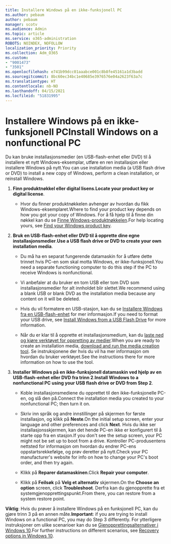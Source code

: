 ```yaml
---
title: Installere Windows på en ikke-funksjonell PC
ms.author: pebaum
author: pebaum
manager: scotv
ms.audience: Admin
ms.topic: article
ms.service: o365-administration
ROBOTS: NOINDEX, NOFOLLOW
localization_priority: Priority
ms.collection: Adm_O365
ms.custom:
- "9001473"
- "3501"
ms.openlocfilehash: e741b99dcc01aaabce001c8b8fe45161a1d3badd
ms.sourcegitcommit: 8bc60ec34bc1e40685e3976576e04a2623f63a7c
ms.translationtype: HT
ms.contentlocale: nb-NO
ms.lasthandoff: 04/15/2021
ms.locfileid: "51831995"
---
```

# <a name="install-windows-on-a-nonfunctional-pc"></a><span data-ttu-id="9721a-102">Installere Windows på en ikke-funksjonell PC</span><span class="sxs-lookup"><span data-stu-id="9721a-102">Install Windows on a nonfunctional PC</span></span>

<span data-ttu-id="9721a-103">Du kan bruke installasjonsmedier (en USB-flash-enhet eller DVD) til å installere et nytt Windows-eksemplar, utføre en ren installasjon eller installere Windows på nytt.</span><span class="sxs-lookup"><span data-stu-id="9721a-103">You can use installation media (a USB flash drive or DVD) to install a new copy of Windows, perform a clean installation, or reinstall Windows.</span></span>

1. <span data-ttu-id="9721a-104">**Finn produktnøkkel eller digital lisens**.</span><span class="sxs-lookup"><span data-stu-id="9721a-104">**Locate your product key or digital license**.</span></span>

    - <span data-ttu-id="9721a-105">Hvor du finner produktnøkkelen avhenger av hvordan du fikk Windows-eksemplaret.</span><span class="sxs-lookup"><span data-stu-id="9721a-105">Where to find your product key depends on how you got your copy of Windows.</span></span> <span data-ttu-id="9721a-106">For å få hjelp til å finne din nøkkel kan du se [Finne Windows-produktnøkkelen](https://support.microsoft.com/help/10749/windows-10-find-product-key).</span><span class="sxs-lookup"><span data-stu-id="9721a-106">For help locating yours, see [Find your Windows product key](https://support.microsoft.com/help/10749/windows-10-find-product-key).</span></span> 

2. <span data-ttu-id="9721a-107">**Bruk en USB-flash-enhet eller DVD til å opprette dine egne installasjonsmedier**.</span><span class="sxs-lookup"><span data-stu-id="9721a-107">**Use a USB flash drive or DVD to create your own installation media**.</span></span>

    - <span data-ttu-id="9721a-108">Du må ha en separat fungerende datamaskin for å utføre dette trinnet hvis PC-en som skal motta Windows, er ikke-funksjonell.</span><span class="sxs-lookup"><span data-stu-id="9721a-108">You need a separate functioning computer to do this step if the PC to receive Windows is nonfunctional.</span></span>

    - <span data-ttu-id="9721a-109">Vi anbefaler at du bruker en tom USB eller tom DVD som installasjonsmedier for alt innholdet blir slettet.</span><span class="sxs-lookup"><span data-stu-id="9721a-109">We recommend using a blank USB or blank DVD as the installation media because any content on it will be deleted.</span></span>

    - <span data-ttu-id="9721a-110">Hvis du vil formatere en USB-stasjon, kan du se [Installere Windows fra en USB-flash-enhet](https://docs.microsoft.com/windows-hardware/manufacture/desktop/install-windows-from-a-usb-flash-drive) for mer informasjon.</span><span class="sxs-lookup"><span data-stu-id="9721a-110">If you need to format your USB drive, see [Install Windows from a USB Flash Drive](https://docs.microsoft.com/windows-hardware/manufacture/desktop/install-windows-from-a-usb-flash-drive) for more information.</span></span>

    - <span data-ttu-id="9721a-111">Når du er klar til å opprette et installasjonsmedium, kan du [laste ned og kjøre verktøyet for oppretting av medier](https://www.microsoft.com/software-download/windows10).</span><span class="sxs-lookup"><span data-stu-id="9721a-111">When you are ready to create an installation media, [download and run the media creation tool](https://www.microsoft.com/software-download/windows10).</span></span> <span data-ttu-id="9721a-112">Se instruksjonene der hvis du vil ha mer informasjon om hvordan du bruker verktøyet.</span><span class="sxs-lookup"><span data-stu-id="9721a-112">See the instructions there for more information on how to use the tool.</span></span>

3. <span data-ttu-id="9721a-113">**Installer Windows på en ikke-funksjonell datamaskin ved hjelp av en USB-flash-enhet eller DVD fra trinn 2**.</span><span class="sxs-lookup"><span data-stu-id="9721a-113">**Install Windows to a nonfunctional PC using your USB flash drive or DVD from Step 2**.</span></span>

    - <span data-ttu-id="9721a-114">Koble installasjonsmediene du opprettet til den ikke-funksjonelle PC-en, og slå den på.</span><span class="sxs-lookup"><span data-stu-id="9721a-114">Connect the installation media you created to your nonfunctional PC; then turn it on.</span></span>

    - <span data-ttu-id="9721a-115">Skriv inn språk og andre innstillinger på skjermen for første installasjon, og klikk på **Neste**.</span><span class="sxs-lookup"><span data-stu-id="9721a-115">On the initial setup screen, enter your language and other preferences and click **Next**.</span></span> <span data-ttu-id="9721a-116">Hvis du ikke ser installasjonsskjermen, kan det hende PC-en ikke er konfigurert til å starte opp fra en stasjon.</span><span class="sxs-lookup"><span data-stu-id="9721a-116">If you don't see the setup screen, your PC might not be set up to boot from a drive.</span></span> <span data-ttu-id="9721a-117">Kontroller PC-produsentens nettsted for informasjon om hvordan du endrer PC-ens oppstartsrekkefølge, og prøv deretter på nytt.</span><span class="sxs-lookup"><span data-stu-id="9721a-117">Check your PC manufacturer's website for info on how to change your PC's boot order, and then try again.</span></span>

    - <span data-ttu-id="9721a-118">Klikk på **Reparer datamaskinen**.</span><span class="sxs-lookup"><span data-stu-id="9721a-118">Click **Repair your computer**.</span></span>

    - <span data-ttu-id="9721a-119">Klikk på **Feilsøk** på **Velg et alternativ** skjermen.</span><span class="sxs-lookup"><span data-stu-id="9721a-119">On the **Choose an option** screen, click **Troubleshoot**.</span></span> <span data-ttu-id="9721a-120">Derfra kan du gjenopprette fra et systemgjenopprettingspunkt.</span><span class="sxs-lookup"><span data-stu-id="9721a-120">From there, you can restore from a system restore point.</span></span>

<span data-ttu-id="9721a-121">**Viktig**: Hvis du prøver å installere Windows på en funksjonell PC, kan du gjøre trinn 3 på en annen måte.</span><span class="sxs-lookup"><span data-stu-id="9721a-121">**Important**: if you are trying to install Windows on a functional PC, you may do Step 3 differently.</span></span> <span data-ttu-id="9721a-122">For ytterligere instruksjoner om ulike scenarioer kan du se [Gjenopprettingsalternativer i Windows 10](https://support.microsoft.com/help/12415/windows-10-recovery-options).</span><span class="sxs-lookup"><span data-stu-id="9721a-122">For further instructions on different scenarios, see [Recovery options in Windows 10](https://support.microsoft.com/help/12415/windows-10-recovery-options).</span></span>
